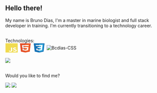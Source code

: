 ## Hello there!

My name is Bruno Dias, I'm a master in marine biologist and full stack developer in training. I'm currently transitioning to a technology career. 

<div style="display: inline_block"><br> 
  Technologies:<br>
  <img align="center" alt="Bcdias-Js" height="30" width="40" src="https://raw.githubusercontent.com/devicons/devicon/master/icons/javascript/javascript-plain.svg">
  <img align="center" alt="Bcdias-HTML" height="30" width="40" src="https://raw.githubusercontent.com/devicons/devicon/master/icons/html5/html5-original.svg">
  <img align="center" alt="Bcdias-CSS" height="30" width="40" src="https://raw.githubusercontent.com/devicons/devicon/master/icons/css3/css3-original.svg">
  <img align="center" alt="Bcdias-CSS" height="30" width="40" src="https://cdn.jsdelivr.net/gh/devicons/devicon/icons/bootstrap/bootstrap-original.svg" /><br>
  
</div>
<br>
<div align="left">
  <a href="https://github.com/rbcdias">
  <img height="180em" src="https://github-readme-stats.vercel.app/api?username=bcdias&show_icons=true&theme=merko&include_all_commits=true&count_private=true"/>
  </a>
</div>



  ##
 Would you like to find me?
<div> 
  <a href = "mailto:dias.desenvolvedor@gmail.com"><img src="https://img.shields.io/badge/Gmail-D14836?style=for-the-badge&logo=gmail&logoColor=white" target="_blank"></a>
  <a href="https://www.linkedin.com/in/brunodiasdev/" target="_blank"><img src="https://img.shields.io/badge/-LinkedIn-%230077B5?style=for-the-badge&logo=linkedin&logoColor=white" target="_blank"></a> 
